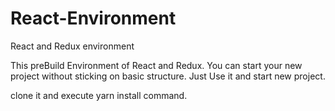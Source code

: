 # React-Environment
React and Redux environment

This preBuild Environment of React and Redux.
You can start your new project without sticking on basic structure.
Just Use it and start new project.

clone it and execute yarn install command.
